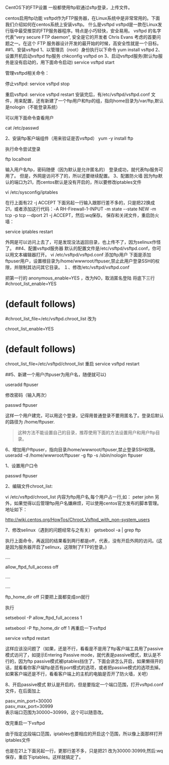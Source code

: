 CentOS下的FTP设置
一般都使用ftp软通过sftp登录，上传文件。

centos启用ftp功能
vsftpd作为FTP服务器，在Linux系统中是非常常用的。下面我们介绍如何在centos系统上安装vsftp。
什么是vsftpd
vsftpd是一款在Linux发行版中最受推崇的FTP服务器程序。特点是小巧轻快，安全易用。
vsftpd 的名字代表”very secure FTP daemon”, 安全是它的开发者 Chris Evans 考虑的首要问题之一。在这个 FTP 服务器设计开发的最开始的时候，高安全性就是一个目标。
##1、安装vsftpd
1、以管理员（root）身份执行以下命令
yum install vsftpd
2、设置开机启动vsftpd ftp服务
chkconfig vsftpd on
3、启动vsftpd服务(默认ftp服务是没有启动的，用下面命令启动)
service vsftpd start

管理vsftpd相关命令：

停止vsftpd:  service vsftpd stop

重启vsftpd:  service vsftpd restart
安装完后，有/etc/vsftpd/vsftpd.conf 文件，用来配置，还有新建了一个ftp用户和ftp的组，指向home目录为/var/ftp,默认是nologin（不能登录系统）

可以用下面命令查看用户

cat /etc/passwd

2、安装ftp客户端组件（用来验证是否vsftpd）
yum -y install ftp

执行命令尝试登录

ftp localhost

输入用户名ftp，密码随便（因为默认是允许匿名的）
登录成功，就代表ftp服务可用了。
但是，外网是访问不了的，所以还要继续配置。
3、配置防火墙
因为ftp默认的端口为21，而centos默认是没有开启的，所以要修改iptables文件

vi /etc/sysconfig/iptables

在行上面有22 -j ACCEPT 下面另起一行输入跟那行差不多的，只是把22换成21，或者添加这行代码：-A RH-Firewall-1-INPUT -m state --state NEW -m tcp -p tcp --dport 21 -j ACCEPT，然后:wq保存。
保存和关闭文件，重启防火墙：

service iptables restart

外网是可以访问上去了，可是发现没法返回目录，也上传不了，因为selinux作怪了。
##4、配置vsftpd服务器
默认的配置文件是/etc/vsftpd/vsftpd.conf，你可以用文本编辑器打开。
vi /etc/vsftpd/vsftpd.conf
添加ftp用户
下面是添加ftpuser用户，设置根目录为/home/wwwroot/ftpuser,禁止此用户登录SSH的权限，并限制其访问其它目录。
１、修改/etc/vsftpd/vsftpd.conf

把第一行的 anonymous_enable=YES ，改为NO，取消匿名登陆
将底下三行
#chroot_list_enable=YES
# (default follows)
#chroot_list_file=/etc/vsftpd.chroot_list
改为

chroot_list_enable=YES
# (default follows)
chroot_list_file=/etc/vsftpd/chroot_list
重启
service vsftpd restart

##5、新建一个用户(ftpuser为用户名，随便就可以)

useradd ftpuser

修改密码（输入两次）

passwd ftpuser

这样一个用户建完，可以用这个登录，记得用普通登录不要用匿名了。登录后默认的路径为 /home/ftpuser.
> 这种方法不能设置自己的目录，推荐使用下面的方法设置用户和用户ftp目录。

6、增加用户ftpuser，指向目录/home/wwwroot/ftpuser,禁止登录SSH权限。
useradd -d /home/wwwroot/ftpuser -g ftp -s /sbin/nologin ftpuser

1、设置用户口令

passwd ftpuser

2、编辑文件chroot_list:

vi /etc/vsftpd/chroot_list
内容为ftp用户名,每个用户占一行,如：
peter
john
另外，如果觉得以后管理ftp用户名嫌麻烦，可以使用centos官方发布的脚本管理。地址如下：

http://wiki.centos.org/HowTos/Chroot_Vsftpd_with_non-system_users

7、修改selinux（遇到的问题经常与之有关）
getsebool -a | grep ftp

执行上面命令，再返回的结果看到两行都是off，代表，没有开启外网的访问。(这是因为服务器开启了selinux，这限制了FTP的登录。)

....   

allow_ftpd_full_access off   

....  

....  

ftp_home_dir off 
只要把上面都变成on就行

执行

setsebool -P allow_ftpd_full_access 1   

setsebool -P ftp_home_dir off 1 
再重启一下vsftpd

service vsftpd restart

这样应该没问题了（如果，还是不行，看看是不是用了ftp客户端工具用了passive模式访问了，如提示Entering Passive mode，就代表是passive模式，默认是不行的，因为ftp passive模式被iptables挡住了，下面会讲怎么开启，如果懒得开的话，就看看你客户端ftp是否有port模式的选项，或者把passive模式的选项去掉。如果客户端还是不行，看看客户端上的主机的电脑是否开了防火墙，关吧）

8、开启passive模式
默认是开启的，但是要指定一个端口范围，打开vsftpd.conf文件，在后面加上

pasv_min_port=30000   
pasv_max_port=30999  
表示端口范围为30000~30999，这个可以随意改。

改完重启一下vsftpd

由于指定这段端口范围，iptables也要相应的开启这个范围，所以像上面那样打开iptables文件

也是在21上下面另起一行，更那行差不多，只是把21 改为30000:30999,然后:wq保存，重启下iptables。这样就搞定了。

